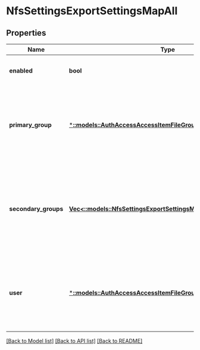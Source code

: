 # NfsSettingsExportSettingsMapAll

## Properties
Name | Type | Description | Notes
------------ | ------------- | ------------- | -------------
**enabled** | **bool** | True if the user mapping is applied. | [optional] [default to null]
**primary_group** | [***::models::AuthAccessAccessItemFileGroup**](AuthAccessAccessItemFileGroup.md) | Specifies properties for a persona, which consists of either a &#39;type&#39; and a &#39;name&#39; or an &#39;ID&#39;. | [optional] [default to null]
**secondary_groups** | [**Vec<::models::NfsSettingsExportSettingsMapAllSecondaryGroups>**](NfsSettingsExportSettingsMapAll_secondary_groups.md) | Specifies persona properties for the secondary user group. A persona consists of either a type and name, or an ID. | [optional] [default to null]
**user** | [***::models::AuthAccessAccessItemFileGroup**](AuthAccessAccessItemFileGroup.md) | Specifies properties for a persona, which consists of either a &#39;type&#39; and a &#39;name&#39; or an &#39;ID&#39;. | [optional] [default to null]

[[Back to Model list]](../README.md#documentation-for-models) [[Back to API list]](../README.md#documentation-for-api-endpoints) [[Back to README]](../README.md)


